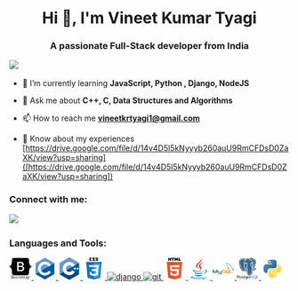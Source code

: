 <h1 align="center">Hi 👋, I'm Vineet Kumar Tyagi</h1>
<h3 align="center">A passionate Full-Stack developer from India</h3>

![](https://komarev.com/ghpvc/?username=vineetkrtyagi&color=blue)


- 🌱 I’m currently learning **JavaScript, Python , Django, NodeJS**

- 💬 Ask me about **C++, C, Data Structures and Algorithms**

- 📫 How to reach me **vineetkrtyagi1@gmail.com**

- 📄 Know about my experiences [https://drive.google.com/file/d/14v4D5l5kNyyyb260auU9RmCFDsD0ZaXK/view?usp=sharing]([https://drive.google.com/file/d/14v4D5l5kNyyyb260auU9RmCFDsD0ZaXK/view?usp=sharing])

<h3 align="left">Connect with me:</h3>
<p align="left">
</p>

<!-- |![](https://github-readme-stats.vercel.app/api/top-langs/?username=vineetkrtyagi&show_icons=true&locale=en&layout=compact&theme=radical&hide=html,css,scss,jupyter%20notebook&langs_count=10)|![](https://github-readme-stats.vercel.app/api?username=vineetkrtyagi&show_icons=true&locale=en&theme=radical&private_count=true)|
|--------|--------|  -->

![](https://github-readme-streak-stats.herokuapp.com?user=vineetkrtyagi&theme=radical)

<!-- [![Vineet's wakatime stats](https://github-readme-stats.vercel.app/api/wakatime?username=@vineetkrtyagi)](https://github.com/anuraghazra/github-readme-stats) -->

<h3 align="left">Languages and Tools:</h3>
<p align="left"> <a href="https://getbootstrap.com" target="_blank" rel="noreferrer"> <img src="https://raw.githubusercontent.com/devicons/devicon/master/icons/bootstrap/bootstrap-plain-wordmark.svg" alt="bootstrap" width="40" height="40"/> </a> <a href="https://www.cprogramming.com/" target="_blank" rel="noreferrer"> <img src="https://raw.githubusercontent.com/devicons/devicon/master/icons/c/c-original.svg" alt="c" width="40" height="40"/> </a> <a href="https://www.w3schools.com/cpp/" target="_blank" rel="noreferrer"> <img src="https://raw.githubusercontent.com/devicons/devicon/master/icons/cplusplus/cplusplus-original.svg" alt="cplusplus" width="40" height="40"/> </a> <a href="https://www.w3schools.com/css/" target="_blank" rel="noreferrer"> <img src="https://raw.githubusercontent.com/devicons/devicon/master/icons/css3/css3-original-wordmark.svg" alt="css3" width="40" height="40"/> </a> <a href="https://www.djangoproject.com/" target="_blank" rel="noreferrer"> <img src="https://cdn.worldvectorlogo.com/logos/django.svg" alt="django" width="40" height="40"/> </a> <a href="https://git-scm.com/" target="_blank" rel="noreferrer"> <img src="https://www.vectorlogo.zone/logos/git-scm/git-scm-icon.svg" alt="git" width="40" height="40"/> </a> <a href="https://www.w3.org/html/" target="_blank" rel="noreferrer"> <img src="https://raw.githubusercontent.com/devicons/devicon/master/icons/html5/html5-original-wordmark.svg" alt="html5" width="40" height="40"/> </a> <a href="https://www.java.com" target="_blank" rel="noreferrer"> <img src="https://raw.githubusercontent.com/devicons/devicon/master/icons/java/java-original.svg" alt="java" width="40" height="40"/> </a> <a href="https://www.mysql.com/" target="_blank" rel="noreferrer"> <img src="https://raw.githubusercontent.com/devicons/devicon/master/icons/mysql/mysql-original-wordmark.svg" alt="mysql" width="40" height="40"/> </a> <a href="https://www.postgresql.org" target="_blank" rel="noreferrer"> <img src="https://raw.githubusercontent.com/devicons/devicon/master/icons/postgresql/postgresql-original-wordmark.svg" alt="postgresql" width="40" height="40"/> </a> <a href="https://www.python.org" target="_blank" rel="noreferrer"> <img src="https://raw.githubusercontent.com/devicons/devicon/master/icons/python/python-original.svg" alt="python" width="40" height="40"/> </a> </p>
